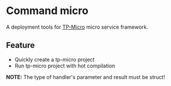 # Command micro

A deployment tools for [TP-Micro](https://github.com/xiaoenai/tp-micro/tree/v2.1.0) micro service framework.

## Feature

- Quickly create a tp-micro project
- Run tp-micro project with hot compilation

**NOTE:** The type of handler's parameter and result must be struct!
